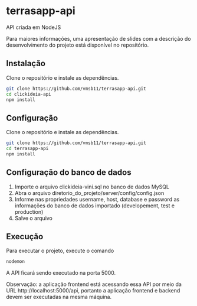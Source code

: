 # terrasapp-api

API criada em NodeJS

Para maiores informações, uma apresentação de slides com a descrição do desenvolvimento do projeto está disponível no repositório.

## Instalação

Clone o repositório e instale as dependências.

```bash
git clone https://github.com/vmsb11/terrasapp-api.git
cd clickideia-api
npm install
```

## Configuração

Clone o repositório e instale as dependências.

```bash
git clone https://github.com/vmsb11/terrasapp-api.git
cd terrasapp-api
npm install
```


## Configuração do banco de dados

1) Importe o arquivo clickideia-vini.sql no banco de dados MySQL
2) Abra o arquivo diretorio_do_projeto/server/config/config.json
3) Informe nas propriedades username, host, database e password as informações do banco de dados importado (developement, test e production)
4) Salve o arquivo


## Execução

Para executar o projeto, execute o comando

```bash
nodemon
```

A API ficará sendo executado na porta 5000.

Observação: a aplicação frontend está acessando essa API por meio da URL http://localhost:5000/api, portanto a aplicação frontend e backend devem ser executadas na mesma máquina.

